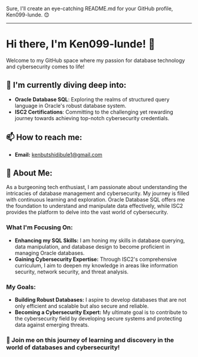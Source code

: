 Sure, I'll create an eye-catching README.md for your GitHub profile, Ken099-lunde. 😊

---

# Hi there, I'm Ken099-lunde! 👋

Welcome to my GitHub space where my passion for database technology and cybersecurity comes to life!

## 🌱 I'm currently diving deep into:

- **Oracle Database SQL**: Exploring the realms of structured query language in Oracle's robust database system.
- **ISC2 Certifications**: Committing to the challenging yet rewarding journey towards achieving top-notch cybersecurity credentials.

## 📫 How to reach me:

- **Email:** [kenbutshidibule1@gmail.com](mailto:kenbutshidibule1@gmail.com)

## 🚀 About Me:

As a burgeoning tech enthusiast, I am passionate about understanding the intricacies of database management and cybersecurity. My journey is filled with continuous learning and exploration. Oracle Database SQL offers me the foundation to understand and manipulate data effectively, while ISC2 provides the platform to delve into the vast world of cybersecurity.

### What I'm Focusing On:

- **Enhancing my SQL Skills:** I am honing my skills in database querying, data manipulation, and database design to become proficient in managing Oracle databases.
- **Gaining Cybersecurity Expertise:** Through ISC2's comprehensive curriculum, I aim to deepen my knowledge in areas like information security, network security, and threat analysis.

### My Goals:

- **Building Robust Databases:** I aspire to develop databases that are not only efficient and scalable but also secure and reliable.
- **Becoming a Cybersecurity Expert:** My ultimate goal is to contribute to the cybersecurity field by developing secure systems and protecting data against emerging threats.

### 🌟 Join me on this journey of learning and discovery in the world of databases and cybersecurity!

